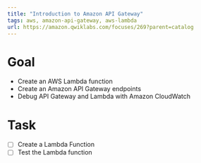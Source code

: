 ```yaml
---
title: "Introduction to Amazon API Gateway"
tags: aws, amazon-api-gateway, aws-lambda
url: https://amazon.qwiklabs.com/focuses/269?parent=catalog
---
```


# Goal
- Create an AWS Lambda function
- Create an Amazon API Gateway endpoints
- Debug API Gateway and Lambda with Amazon CloudWatch

# Task
- [ ] Create a Lambda Function
- [ ] Test the Lambda function
